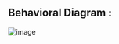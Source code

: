 ## Behavioral Diagram :
![image](https://user-images.githubusercontent.com/94299033/143388106-79d07d7c-e2aa-4ce3-81d7-a3fd210e20f3.png)
